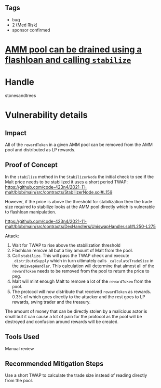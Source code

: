 ## Tags

- bug
- 2 (Med Risk)
- sponsor confirmed

# [AMM pool can be drained using a flashloan and calling `stabilize`](https://github.com/code-423n4/2021-11-malt-findings/issues/372) 

# Handle

stonesandtrees


# Vulnerability details

## Impact
All of the `rewardToken` in a given AMM pool can be removed from the AMM pool and distributed as LP rewards.

## Proof of Concept
In the `stabilize` method in the `StabilizerNode` the initial check to see if the Malt price needs to be stabilized it uses a short period TWAP:
https://github.com/code-423n4/2021-11-malt/blob/main/src/contracts/StabilizerNode.sol#L156

However, if the price is above the threshold for stabilization then the trade size required to stabilize looks at the AMM pool directly which is vulnerable to flashloan manipulation.

https://github.com/code-423n4/2021-11-malt/blob/main/src/contracts/DexHandlers/UniswapHandler.sol#L250-L275

Attack:
1. Wait for TWAP to rise above the stabilization threshold
2. Flashloan remove all but a tiny amount of Malt from the pool.
3. Call `stabilize`. This will pass the TWAP check and execute `_distributeSupply` which in turn ultimately calls `_calculateTradeSize` in the `UniswapHandler`. This calculation will determine that almost all of the `rewardToken` needs to be removed from the pool to return the price to peg. 
4. Malt will mint enough Malt to remove a lot of the `rewardToken` from the pool.
5. The protocol will now distribute that received `rewardToken` as rewards. 0.3% of which goes directly to the attacker and the rest goes to LP rewards, swing trader and the treasury.

The amount of money that can be directly stolen by a malicious actor is small but it can cause a lot of pain for the protocol as the pool will be destroyed and confusion around rewards will be created.

## Tools Used
Manual review

## Recommended Mitigation Steps
Use a short TWAP to calculate the trade size instead of reading directly from the pool.

